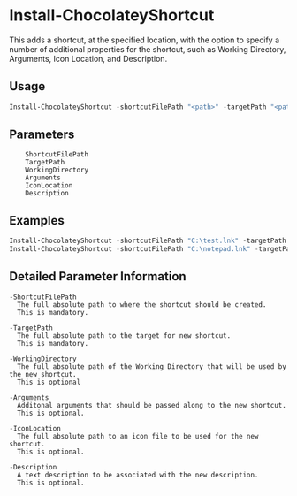 # Install-ChocolateyShortcut
This adds a shortcut, at the specified location, with the option to specify 
a number of additional properties for the shortcut, such as Working Directory,
Arguments, Icon Location, and Description.

## Usage

```powershell
Install-ChocolateyShortcut -shortcutFilePath "<path>" -targetPath "<path>"
```

## Parameters
```
    ShortcutFilePath
    TargetPath
    WorkingDirectory
    Arguments
    IconLocation
    Description
```

## Examples

```powershell
Install-ChocolateyShortcut -shortcutFilePath "C:\test.lnk" -targetPath "C:\test.exe"
Install-ChocolateyShortcut -shortcutFilePath "C:\notepad.lnk" -targetPath "C:\Windows\System32\notepad.exe" -workDirectory "C:\" -arguments "C:\test.txt" -iconLocation "C:\test.ico" -description "This is the description"
```

## Detailed Parameter Information

```
-ShortcutFilePath
  The full absolute path to where the shortcut should be created.  
  This is mandatory.

-TargetPath
  The full absolute path to the target for new shortcut.  
  This is mandatory.

-WorkingDirectory
  The full absolute path of the Working Directory that will be used by the new shortcut.  
  This is optional

-Arguments
  Additonal arguments that should be passed along to the new shortcut.  
  This is optional.

-IconLocation
  The full absolute path to an icon file to be used for the new shortcut.  
  This is optional.

-Description
  A text description to be associated with the new description.  
  This is optional.
```